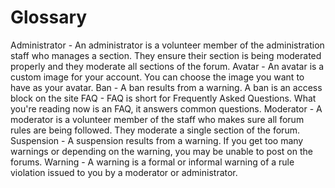 # Glossary

Administrator - An administrator is a volunteer member of the administration staff who manages a section. They ensure their section is being moderated properly and they moderate all sections of the forum.
Avatar - An avatar is a custom image for your account. You can choose the image you want to have as your avatar.
Ban - A ban results from a warning. A ban is an access block on the site
FAQ - FAQ is short for Frequently Asked Questions. What you're reading now is an FAQ, it answers common questions.
Moderator - A moderator is a volunteer member of the staff who makes sure all forum rules are being followed. They moderate a single section of the forum.
Suspension - A suspension results from a warning. If you get too many warnings or depending on the warning, you may be unable to post on the forums.
Warning - A warning is a formal or informal warning of a rule violation issued to you by a moderator or administrator.
